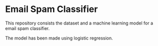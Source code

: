 # Email Spam Classifier
This repository consists the dataset and a machine learning model for a email spam classifier.

The model has been made using logistic regression.

